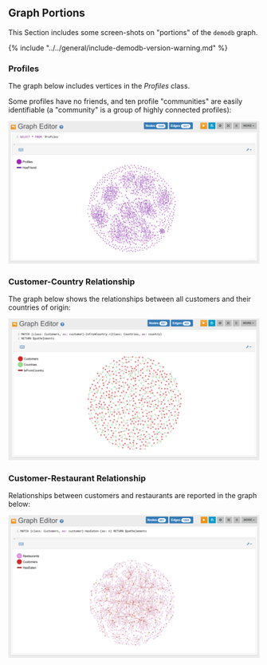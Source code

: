 
## Graph Portions

This Section includes some screen-shots on "portions" of the `demodb` graph.

{% include "../../general/include-demodb-version-warning.md" %}


### Profiles

The graph below includes vertices in the _Profiles_ class. 

Some profiles have no friends, and ten profile "communities" are easily identifiable (a "community" is a group of highly connected profiles):

![](../../images/demo-dbs/social-travel-agency/profiles.png)


### Customer-Country Relationship

The graph below shows the relationships between all customers and their countries of origin:

![](../../images/demo-dbs/social-travel-agency/customers_countries.png)


### Customer-Restaurant Relationship

Relationships between customers and restaurants are reported in the graph below:

![](../../images/demo-dbs/social-travel-agency/customers_restaurants.png)